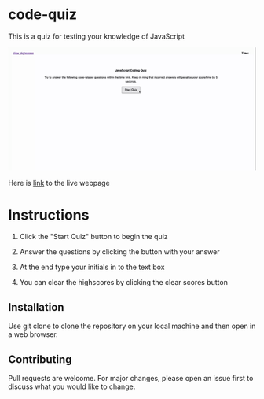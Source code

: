 # code-quiz

This is a quiz for testing your knowledge of JavaScript

![This page includes a button to start the quiz, a link to the highscore page and a timer.](./assets/demo/code-quiz.gif)

Here is [link](https://seanscraig.github.io/code-quiz/) to the live webpage

# Instructions

1) Click the "Start Quiz" button to begin the quiz

2) Answer the questions by clicking the button with your answer

3) At the end type your initials in to the text box

4) You can clear the highscores by clicking the clear scores button

## Installation

Use git clone to clone the repository on your local machine and then open in a web browser.

## Contributing
Pull requests are welcome. For major changes, please open an issue first to discuss what you would like to change.